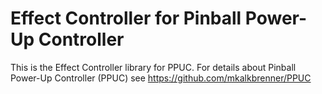 # Effect Controller for Pinball Power-Up Controller

This is the Effect Controller library for PPUC.
For details about Pinball Power-Up Controller (PPUC) see https://github.com/mkalkbrenner/PPUC

